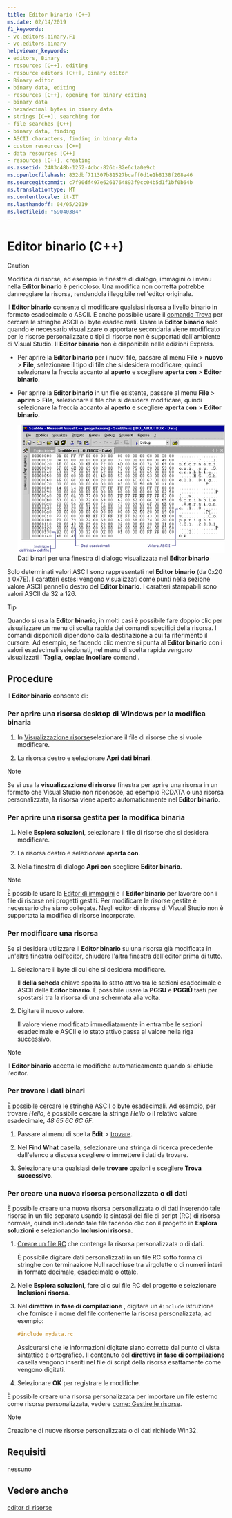 ```yaml
---
title: Editor binario (C++)
ms.date: 02/14/2019
f1_keywords:
- vc.editors.binary.F1
- vc.editors.binary
helpviewer_keywords:
- editors, Binary
- resources [C++], editing
- resource editors [C++], Binary editor
- Binary editor
- binary data, editing
- resources [C++], opening for binary editing
- binary data
- hexadecimal bytes in binary data
- strings [C++], searching for
- file searches [C++]
- binary data, finding
- ASCII characters, finding in binary data
- custom resources [C++]
- data resources [C++]
- resources [C++], creating
ms.assetid: 2483c48b-1252-4dbc-826b-82e6c1a0e9cb
ms.openlocfilehash: 832dbf711307b81527bcaff0d1e1b8138f208e46
ms.sourcegitcommit: c7f90df497e6261764893f9cc04b5d1f1bf0b64b
ms.translationtype: MT
ms.contentlocale: it-IT
ms.lasthandoff: 04/05/2019
ms.locfileid: "59040384"
---
```

# <a name="binary-editor-c"></a>Editor binario (C++)

> [!CAUTION]
> Modifica di risorse, ad esempio le finestre di dialogo, immagini o i menu nella **Editor binario** è pericoloso. Una modifica non corretta potrebbe danneggiare la risorsa, rendendola illeggibile nell'editor originale.

Il **Editor binario** consente di modificare qualsiasi risorsa a livello binario in formato esadecimale o ASCII. È anche possibile usare il [comando Trova](/visualstudio/ide/reference/find-command) per cercare le stringhe ASCII o i byte esadecimali. Usare la **Editor binario** solo quando è necessario visualizzare o apportare secondaria viene modificato per le risorse personalizzate o tipi di risorse non è supportati dall'ambiente di Visual Studio. Il **Editor binario** non è disponibile nelle edizioni Express.

- Per aprire la **Editor binario** per i nuovi file, passare al menu **File** > **nuovo** > **File**, selezionare il tipo di file che si desidera modificare, quindi selezionare la freccia accanto al **aperto** e scegliere **aperta con** > **Editor binario**.

- Per aprire la **Editor binario** in un file esistente, passare al menu **File** > **aprire** > **File**, selezionare il file che si desidera modificare, quindi selezionare la freccia accanto al **aperto** e scegliere **aperta con** > **Editor binario**.

   ![Binary Editor](../mfc/media/vcbinaryeditor2.gif "vcBinaryEditor2")<br/>
   Dati binari per una finestra di dialogo visualizzata nel **Editor binario**

Solo determinati valori ASCII sono rappresentati nel **Editor binario** (da 0x20 a 0x7E). I caratteri estesi vengono visualizzati come punti nella sezione valore ASCII pannello destro del **Editor binario**. I caratteri stampabili sono valori ASCII da 32 a 126.

> [!TIP]
> Quando si usa la **Editor binario**, in molti casi è possibile fare doppio clic per visualizzare un menu di scelta rapida dei comandi specifici della risorsa. I comandi disponibili dipendono dalla destinazione a cui fa riferimento il cursore. Ad esempio, se facendo clic mentre si punta al **Editor binario** con i valori esadecimali selezionati, nel menu di scelta rapida vengono visualizzati i **Taglia**, **copia**e **Incollare** comandi.

## <a name="how-to"></a>Procedure

Il **Editor binario** consente di:

### <a name="to-open-a-windows-desktop-resource-for-binary-editing"></a>Per aprire una risorsa desktop di Windows per la modifica binaria

1. In [Visualizzazione risorse](how-to-create-a-resource-script-file.md#create-resources)selezionare il file di risorse che si vuole modificare.

1. La risorsa destro e selezionare **Apri dati binari**.

> [!NOTE]
> Se si usa la **visualizzazione di risorse** finestra per aprire una risorsa in un formato che Visual Studio non riconosce, ad esempio RCDATA o una risorsa personalizzata, la risorsa viene aperto automaticamente nel **Editor binario**.

### <a name="to-open-a-managed-resource-for-binary-editing"></a>Per aprire una risorsa gestita per la modifica binaria

1. Nelle **Esplora soluzioni**, selezionare il file di risorse che si desidera modificare.

1. La risorsa destro e selezionare **aperta con**.

1. Nella finestra di dialogo **Apri con** scegliere **Editor binario**.

> [!NOTE]
> È possibile usare la [Editor di immagini](../windows/image-editor-for-icons.md) e il **Editor binario** per lavorare con i file di risorse nei progetti gestiti. Per modificare le risorse gestite è necessario che siano collegate. Negli editor di risorse di Visual Studio non è supportata la modifica di risorse incorporate.

### <a name="to-edit-a-resource"></a>Per modificare una risorsa

Se si desidera utilizzare il **Editor binario** su una risorsa già modificata in un'altra finestra dell'editor, chiudere l'altra finestra dell'editor prima di tutto.

1. Selezionare il byte di cui che si desidera modificare.

   Il **della scheda** chiave sposta lo stato attivo tra le sezioni esadecimale e ASCII delle **Editor binario**. È possibile usare la **PGSU** e **PGGIÙ** tasti per spostarsi tra la risorsa di una schermata alla volta.

1. Digitare il nuovo valore.

   Il valore viene modificato immediatamente in entrambe le sezioni esadecimale e ASCII e lo stato attivo passa al valore nella riga successivo.

> [!NOTE]
> Il **Editor binario** accetta le modifiche automaticamente quando si chiude l'editor.

### <a name="to-find-binary-data"></a>Per trovare i dati binari

È possibile cercare le stringhe ASCII o byte esadecimali. Ad esempio, per trovare *Hello*, è possibile cercare la stringa *Hello* o il relativo valore esadecimale, *48 65 6C 6C 6F*.

1. Passare al menu di scelta **Edit** > [trovare](/visualstudio/ide/reference/find-command).

1. Nel **Find What** casella, selezionare una stringa di ricerca precedente dall'elenco a discesa scegliere o immettere i dati da trovare.

1. Selezionare una qualsiasi delle **trovare** opzioni e scegliere **Trova successivo**.

### <a name="to-create-a-new-custom-or-data-resource"></a>Per creare una nuova risorsa personalizzata o di dati

È possibile creare una nuova risorsa personalizzata o di dati inserendo tale risorsa in un file separato usando la sintassi dei file di script (RC) di risorsa normale, quindi includendo tale file facendo clic con il progetto in **Esplora soluzioni** e selezionando  **Inclusioni risorsa**.

1. [Creare un file RC](../windows/how-to-create-a-resource-script-file.md) che contenga la risorsa personalizzata o di dati.

   È possibile digitare dati personalizzati in un file RC sotto forma di stringhe con terminazione Null racchiuse tra virgolette o di numeri interi in formato decimale, esadecimale o ottale.

1. Nelle **Esplora soluzioni**, fare clic sul file RC del progetto e selezionare **Inclusioni risorsa**.

1. Nel **direttive in fase di compilazione** , digitare un `#include` istruzione che fornisce il nome del file contenente la risorsa personalizzata, ad esempio:

    ```cpp
    #include mydata.rc
    ```

   Assicurarsi che le informazioni digitate siano corrette dal punto di vista sintattico e ortografico. Il contenuto del **direttive in fase di compilazione** casella vengono inseriti nel file di script della risorsa esattamente come vengono digitati.

1. Selezionare **OK** per registrare le modifiche.

È possibile creare una risorsa personalizzata per importare un file esterno come risorsa personalizzata, vedere [come: Gestire le risorse](../windows/how-to-import-and-export-resources.md).

> [!NOTE]
> Creazione di nuove risorse personalizzata o di dati richiede Win32.

## <a name="requirements"></a>Requisiti

nessuno

## <a name="see-also"></a>Vedere anche

[editor di risorse](../windows/resource-editors.md)